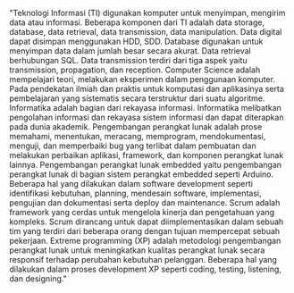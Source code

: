 "Teknologi Informasi (TI) digunakan komputer untuk menyimpan, mengirim data atau informasi. Beberapa komponen dari TI adalah data storage, database, data retrieval, data transmission, data manipulation. Data digital dapat disimpan menggunakan HDD, SDD. Database digunakan untuk menyimpan data dalam jumlah besar secara akurat. Data retrieval berhubungan SQL. Data transmission terdiri dari tiga aspek yaitu transmission, propagation, dan reception. 
Computer Science adalah mempelajari teori, melakukan eksperimen dalam penggunaan komputer. Pada pendekatan ilmiah dan praktis untuk komputasi dan aplikasinya serta pembelajaran yang sistematis secara terstruktur dari suatu algoritme. Informatika adalah bagian dari rekayasa informasi. Informatika melibatkan pengolahan informasi dan rekayasa sistem informasi dan dapat diterapkan pada dunia akademik.
Pengembangan perangkat lunak adalah prose memahami, menentukan, meracang, memprogram, mendokumentasi, menguji, dan memperbaiki bug yang terlibat dalam pembuatan dan melakukan perbaikan aplikasi, framework, dan komponen perangkat lunak lainnya. Pengembangan perangkat lunak embedded yaitu pengembangan perangkat lunak di bagian sistem perangkat embedded seperti Arduino. Beberapa hal yang dilakukan dalam software development seperti identifikasi kebutuhan, planning, mendesain software, implementasi, pengujian dan dokumentasi serta deploy dan maintenance.
Scrum adalah framework yang cerdas untuk mengelola kinerja dan pengetahuan yang kompleks. Scrum dirancang untuk dapat diimplementasikan dalam sebuah tim yang terdiri dari beberapa orang dengan tujuan mempercepat sebuah pekerjaan. Extreme programming (XP) adalah metodologi pengembangan perangkat lunak untuk meningkatkan kualitas perangkat lunak secara responsif terhadap perubahan kebutuhan pelanggan. Beberapa hal yang dilakukan dalam proses development XP seperti coding, testing, listening, dan designing." 
